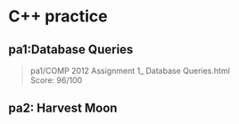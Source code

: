 # C++ practice
## pa1:Database Queries
> pa1/COMP 2012 Assignment 1_ Database Queries.html  
Score: 96/100  
## pa2: Harvest Moon  

